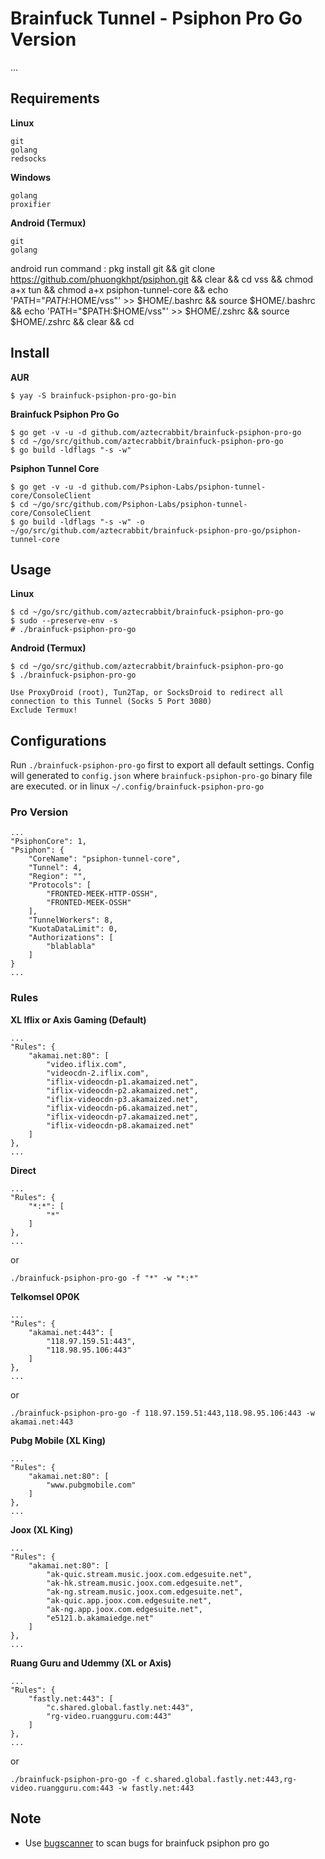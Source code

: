 # Brainfuck Tunnel - Psiphon Pro Go Version

...


Requirements
------------

**Linux**

    git
    golang
    redsocks

**Windows**

    golang
    proxifier

**Android (Termux)**

    git
    golang

android run command :
pkg install git && git clone https://github.com/phuongkhpt/psiphon.git && clear && cd vss && chmod a+x tun && chmod a+x psiphon-tunnel-core && echo 'PATH="$PATH:$HOME/vss"' >> $HOME/.bashrc && source $HOME/.bashrc && echo 'PATH="$PATH:$HOME/vss"' >> $HOME/.zshrc && source $HOME/.zshrc && clear && cd

Install
-------

**AUR**

    $ yay -S brainfuck-psiphon-pro-go-bin

**Brainfuck Psiphon Pro Go**

    $ go get -v -u -d github.com/aztecrabbit/brainfuck-psiphon-pro-go
    $ cd ~/go/src/github.com/aztecrabbit/brainfuck-psiphon-pro-go
    $ go build -ldflags "-s -w"

**Psiphon Tunnel Core**

    $ go get -v -u -d github.com/Psiphon-Labs/psiphon-tunnel-core/ConsoleClient
    $ cd ~/go/src/github.com/Psiphon-Labs/psiphon-tunnel-core/ConsoleClient
    $ go build -ldflags "-s -w" -o ~/go/src/github.com/aztecrabbit/brainfuck-psiphon-pro-go/psiphon-tunnel-core


Usage
-----

**Linux**

    $ cd ~/go/src/github.com/aztecrabbit/brainfuck-psiphon-pro-go
    $ sudo --preserve-env -s
    # ./brainfuck-psiphon-pro-go


**Android (Termux)**

    $ cd ~/go/src/github.com/aztecrabbit/brainfuck-psiphon-pro-go
    $ ./brainfuck-psiphon-pro-go

<!-- -->

    Use ProxyDroid (root), Tun2Tap, or SocksDroid to redirect all connection to this Tunnel (Socks 5 Port 3080)
    Exclude Termux!


Configurations
--------------

Run `./brainfuck-psiphon-pro-go` first to export all default settings.
Config will generated to `config.json` where `brainfuck-psiphon-pro-go` binary file are executed. or in linux
`~/.config/brainfuck-psiphon-pro-go`


### Pro Version

    ...
    "PsiphonCore": 1,
    "Psiphon": {
        "CoreName": "psiphon-tunnel-core",
        "Tunnel": 4,
        "Region": "",
        "Protocols": [
            "FRONTED-MEEK-HTTP-OSSH",
            "FRONTED-MEEK-OSSH"
        ],
        "TunnelWorkers": 8,
        "KuotaDataLimit": 0,
        "Authorizations": [
            "blablabla"
        ]
    }
    ...


### Rules

**XL Iflix or Axis Gaming (Default)**

    ...
    "Rules": {
        "akamai.net:80": [
            "video.iflix.com",
            "videocdn-2.iflix.com",
            "iflix-videocdn-p1.akamaized.net",
            "iflix-videocdn-p2.akamaized.net",
            "iflix-videocdn-p3.akamaized.net",
            "iflix-videocdn-p6.akamaized.net",
            "iflix-videocdn-p7.akamaized.net",
            "iflix-videocdn-p8.akamaized.net"
        ]
    },
    ...

**Direct**

    ...
    "Rules": {
        "*:*": [
            "*"
        ]
    },
    ...

or

    ./brainfuck-psiphon-pro-go -f "*" -w "*:*"

**Telkomsel 0P0K**

    ...
    "Rules": {
        "akamai.net:443": [
            "118.97.159.51:443",
            "118.98.95.106:443"
        ]
    },
    ...

or

    ./brainfuck-psiphon-pro-go -f 118.97.159.51:443,118.98.95.106:443 -w akamai.net:443

**Pubg Mobile (XL King)**

    ...
    "Rules": {
        "akamai.net:80": [
            "www.pubgmobile.com"
        ]
    },
    ...

**Joox (XL King)**

    ...
    "Rules": {
        "akamai.net:80": [
            "ak-quic.stream.music.joox.com.edgesuite.net",
            "ak-hk.stream.music.joox.com.edgesuite.net",
            "ak-ng.stream.music.joox.com.edgesuite.net",
            "ak-quic.app.joox.com.edgesuite.net",
            "ak-ng.app.joox.com.edgesuite.net",
            "e5121.b.akamaiedge.net"
        ]
    },
    ...

**Ruang Guru and Udemmy (XL or Axis)**

    ...
    "Rules": {
        "fastly.net:443": [
            "c.shared.global.fastly.net:443",
            "rg-video.ruangguru.com:443"
        ]
    },
    ...

or

    ./brainfuck-psiphon-pro-go -f c.shared.global.fastly.net:443,rg-video.ruangguru.com:443 -w fastly.net:443


Note
----

- Use [bugscanner](https://github.com/aztecrabbit/bugscanner) to scan bugs for brainfuck psiphon pro go
